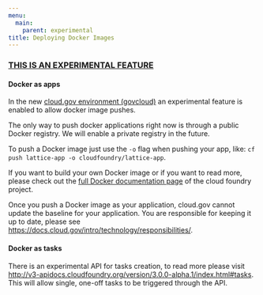 ```yaml
---
menu:
  main:
    parent: experimental
title: Deploying Docker Images
---
```


### [THIS IS AN EXPERIMENTAL FEATURE](/apps/experimental/)

#### Docker as apps

In the new [cloud.gov environment (govcloud)](/apps/govcloud/) an experimental feature is enabled to allow docker image pushes.

The only way to push docker applications right now is through a public Docker registry. We will enable a private registry in the future.

To push a Docker image just use the `-o` flag when pushing your app, like: `cf push lattice-app -o cloudfoundry/lattice-app`.

If you want to build your own Docker image or if you want to read more, please check out the [full Docker documentation page](http://docs.cloudfoundry.org/adminguide/docker.html) of the cloud foundry project.

Once you push a Docker image as your application, cloud.gov cannot update the baseline for your application. You are responsible for keeping it up to date, please see https://docs.cloud.gov/intro/technology/responsibilities/.


#### Docker as tasks

There is an experimental API for tasks creation, to read more please visit http://v3-apidocs.cloudfoundry.org/version/3.0.0-alpha.1/index.html#tasks. This will allow single, one-off tasks to be triggered through the API.
